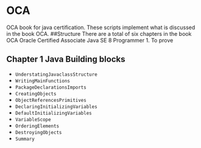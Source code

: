 # OCA
OCA book for java certification.
These scripts implement what is discussed in the book OCA. 
##Structure 
There are a total of six chapters in the book OCA Oracle Certified Associate Java SE 8 Programmer 1.
To prove 

## Chapter 1 Java Building blocks

 * ```UnderstatingJavaclassStructure```
 * ```WritingMainFunctions```
 * ```PackageDeclarationsImports```
 * ```CreatingObjects```
 * ```ObjectReferencesPrimitives```
 * ```DeclaringInitializingVariables```
 * ```DefaultInitializingVariables```
 * ```VariableScope```
 * ```OrderingElements```
 * ```DestroyingObjects```
 * ```Summary```
